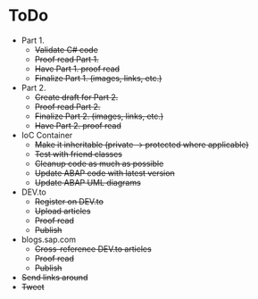 # ToDo

- Part 1.
	- ~~Validate C# code~~
	- ~~Proof read Part 1.~~
	- ~~Have Part 1. proof read~~
	- ~~Finalize Part 1. (images, links, etc.)~~
- Part 2.
	- ~~Create draft for Part 2.~~
	- ~~Proof read Part 2.~~
	- ~~Finalize Part 2. (images, links, etc.)~~
	- ~~Have Part 2. proof read~~
- IoC Container
	- ~~Make it inheritable (private -> protected where applicable)~~
	- ~~Test with friend classes~~
	- ~~Cleanup code as much as possible~~
	- ~~Update ABAP code with latest version~~
	- ~~Update ABAP UML diagrams~~
- DEV.to
	- ~~Register on DEV.to~~
	- ~~Upload articles~~
	- ~~Proof read~~
	- ~~Publish~~
- blogs.sap.com
	- ~~Cross-reference DEV.to articles~~
	- ~~Proof read~~
	- ~~Publish~~
- ~~Send links around~~
- ~~Tweet~~
